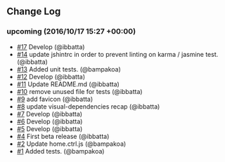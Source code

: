 ## Change Log

### upcoming (2016/10/17 15:27 +00:00)
- [#17](https://github.com/ibbatta/grunt-frontend-boilerplate/pull/17) Develop (@ibbatta)
- [#14](https://github.com/ibbatta/grunt-frontend-boilerplate/pull/14) update jshintrc in order to prevent linting on karma / jasmine test. (@ibbatta)
- [#13](https://github.com/ibbatta/grunt-frontend-boilerplate/pull/13) Added unit tests. (@bampakoa)
- [#12](https://github.com/ibbatta/grunt-frontend-boilerplate/pull/12) Develop (@ibbatta)
- [#11](https://github.com/ibbatta/grunt-frontend-boilerplate/pull/11) Update README.md (@ibbatta)
- [#10](https://github.com/ibbatta/grunt-frontend-boilerplate/pull/10) remove unused file for tests (@ibbatta)
- [#9](https://github.com/ibbatta/grunt-frontend-boilerplate/pull/9) add favicon (@ibbatta)
- [#8](https://github.com/ibbatta/grunt-frontend-boilerplate/pull/8) update visual-dependencies recap (@ibbatta)
- [#7](https://github.com/ibbatta/grunt-frontend-boilerplate/pull/7) Develop (@ibbatta)
- [#6](https://github.com/ibbatta/grunt-frontend-boilerplate/pull/6) Develop (@ibbatta)
- [#5](https://github.com/ibbatta/grunt-frontend-boilerplate/pull/5) Develop (@ibbatta)
- [#4](https://github.com/ibbatta/grunt-frontend-boilerplate/pull/4) First beta release (@ibbatta)
- [#2](https://github.com/ibbatta/grunt-frontend-boilerplate/pull/2) Update home.ctrl.js (@bampakoa)
- [#1](https://github.com/ibbatta/grunt-frontend-boilerplate/pull/1) Added tests. (@bampakoa)